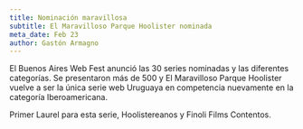```yaml
---
title: Nominación maravillosa
subtitle: El Maravilloso Parque Hoolister nominada
meta_date: Feb 23
author: Gastón Armagno
---
```


El Buenos Aires Web Fest anunció las 30 series nominadas y las diferentes categorías. Se presentaron más de 500 y El Maravilloso Parque Hoolister vuelve a ser la única serie web Uruguaya en competencia nuevamente en la categoría Iberoamericana.

Primer Laurel para esta serie, Hoolistereanos y Finoli Films Contentos.
